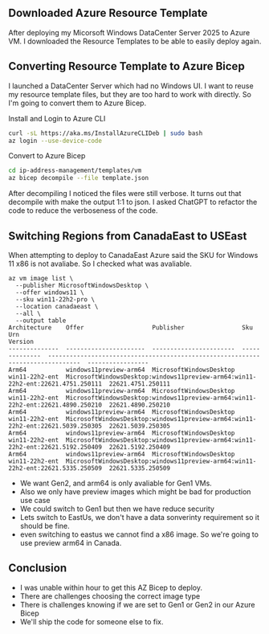 ## Downloaded Azure Resource Template

After deploying my Micorsoft Windows DataCenter Server 2025 to Azure VM.
I downloaded the Resource Templates to be able to easily deploy again.

## Converting Resource Template to Azure Bicep

I launched a DataCenter Server which had no Windows UI.
I want to reuse my resource template files, but they are too hard
to work with directly. So I'm going to convert them to Azure Bicep.


Install and Login to Azure CLI
```sh
curl -sL https://aka.ms/InstallAzureCLIDeb | sudo bash
az login --use-device-code
```

Convert to Azure Bicep

```sh
cd ip-address-management/templates/vm
az bicep decompile --file template.json
```

After decompiling I noticed the files were still verbose.
It turns out that decompile with make the output 1:1 to json.
I asked ChatGPT to refactor the code to reduce the verboseness of the code.

## Switching Regions from CanadaEast to USEast

When attempting to deploy to CanadaEast Azure said the SKU for Windows 11 x86 is not avaliabe.
So I checked what was avaliable.


```text
az vm image list \
  --publisher MicrosoftWindowsDesktop \
  --offer windows11 \
  --sku win11-22h2-pro \
  --location canadaeast \
  --all \
  --output table
Architecture    Offer                   Publisher                Sku             Urn                                                                              Version
--------------  ----------------------  -----------------------  --------------  -------------------------------------------------------------------------------  -----------------
Arm64           windows11preview-arm64  MicrosoftWindowsDesktop  win11-22h2-ent  MicrosoftWindowsDesktop:windows11preview-arm64:win11-22h2-ent:22621.4751.250111  22621.4751.250111
Arm64           windows11preview-arm64  MicrosoftWindowsDesktop  win11-22h2-ent  MicrosoftWindowsDesktop:windows11preview-arm64:win11-22h2-ent:22621.4890.250210  22621.4890.250210
Arm64           windows11preview-arm64  MicrosoftWindowsDesktop  win11-22h2-ent  MicrosoftWindowsDesktop:windows11preview-arm64:win11-22h2-ent:22621.5039.250305  22621.5039.250305
Arm64           windows11preview-arm64  MicrosoftWindowsDesktop  win11-22h2-ent  MicrosoftWindowsDesktop:windows11preview-arm64:win11-22h2-ent:22621.5192.250409  22621.5192.250409
Arm64           windows11preview-arm64  MicrosoftWindowsDesktop  win11-22h2-ent  MicrosoftWindowsDesktop:windows11preview-arm64:win11-22h2-ent:22621.5335.250509  22621.5335.250509
```

- We want Gen2, and arm64 is only avaliable for Gen1 VMs.
- Also we only have preview images which might be bad for production use case
- We could switch to Gen1 but then we have reduce security
- Lets switch to EastUs, we don't have a data sonverinty requirement so it should be fine.
- even switching to eastus we cannot find a x86 image. So we're going to use preview arm64 in Canada.


## Conclusion

- I was unable within hour to get this AZ Bicep to deploy.
- There are challenges choosing the correct image type
- There is challenges knowing if we are set to Gen1 or Gen2 in our Azure Bicep
- We'll ship the code for someone else to fix.